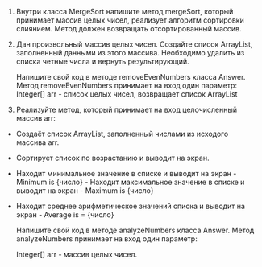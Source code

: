 1. Внутри класса MergeSort напишите метод mergeSort, который принимает массив целых чисел, реализует алгоритм сортировки слиянием. Метод должен возвращать отсортированный массив.

2. Дан произвольный массив целых чисел. Создайте список ArrayList, заполненный данными из этого массива. Необходимо удалить из списка четные числа и вернуть результирующий.

    Напишите свой код в методе removeEvenNumbers класса Answer. Метод removeEvenNumbers принимает на вход один параметр: Integer[] arr - список целых чисел, возвращает список ArrayList<Integer>

3. Реализуйте метод, который принимает на вход целочисленный массив arr:
   
  - Создаёт список ArrayList, заполненный числами из исходого массива arr.
    
  - Сортирует список по возрастанию и выводит на экран.
    
  - Находит минимальное значение в списке и выводит на экран - Minimum is {число} - Находит максимальное значение в списке и выводит на экран - Maximum is {число}
    
  - Находит среднее арифметическое значений списка и выводит на экран - Average is =  {число}
    
    Напишите свой код в методе analyzeNumbers класса Answer. Метод analyzeNumbers принимает на вход один параметр:

    Integer[] arr - массив целых чисел.
